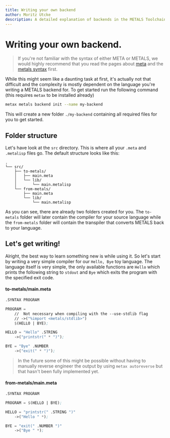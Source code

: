 ```yaml
---
title: Writing your own backend
author: Moritz Utcke
description: A detailed explanation of backends in the METALS Toolchain
---
```



# Writing your own backend.

> If you're not familiar with the syntax of either META or METALS, we would highly recommend that you read the pages about [meta](/docs/meta/00-getting-started) and the [metals syntax](/docs/metals/00-syntax) first.

While this might seem like a daunting task at first, it's actually not that difficult and the complexity is mostly dependent on the language you're writing a METALS backend for. 
To get started run the following command (this requires `metax` to be installed already)

```bash
metax metals backend init --name my-backend
```

This will create a new folder `./my-backend` containing all required files for you to get started.

## Folder structure

Let's have look at the `src` directory. This is where all your `.meta` and `.metalisp` files go. The default structure looks like this:

```
. 
└── src/ 
	├── to-metals/ 
	│   ├── main.meta
	│   └── lib/ 
	│       └── main.metalisp
	└── from-metals/ 
		├── main.meta 
		└── lib/ 
			└── main.metalisp
```

As you can see, there are already two folders created for you. The `to-metals` folder will later contain the compiler for your source language while the `from-metals` folder will contain the transpiler that converts METALS back to your language.

## Let's get writing!

Alright, the best way to learn something new is while using it. So let's start by writing a very simple compiler for our `Hello, Bye` toy language.
The language itself is very simple, the only available functions are `Hello` which prints the following string to `stdout` and `Bye` which exits the program with the specified exit code.

#### to-metals/main.meta

```meta
.SYNTAX PROGRAM

PROGRAM = 
	//  Not necessary when compiling with the --use-stdlib flag
	// ->("%import <metals/stdlib>")
	$(HELLO | BYE);

HELLO = "Hello" .STRING
	->("printstr(" * ")");

BYE = "Bye" .NUMBER
	->("exit(" * ")");
```

> In the future some of this might be possible without having to manually reverse engineer the output by using `metax autoreverse` but that hasn't been fully implemented yet.
#### from-metals/main.meta

```meta
.SYNTAX PROGRAM

PROGRAM = $(HELLO | BYE);

HELLO = "printstr(" .STRING ")"
	->("Hello " *);

BYE = "exit(" .NUMBER ")"
	->("Bye " *);
```
